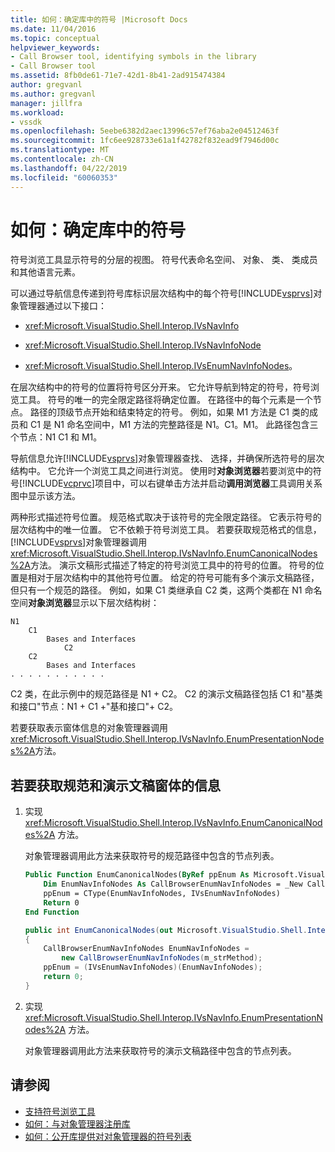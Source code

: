 ```yaml
---
title: 如何：确定库中的符号 |Microsoft Docs
ms.date: 11/04/2016
ms.topic: conceptual
helpviewer_keywords:
- Call Browser tool, identifying symbols in the library
- Call Browser tool
ms.assetid: 8fb0de61-71e7-42d1-8b41-2ad915474384
author: gregvanl
ms.author: gregvanl
manager: jillfra
ms.workload:
- vssdk
ms.openlocfilehash: 5eebe6382d2aec13996c57ef76aba2e04512463f
ms.sourcegitcommit: 1fc6ee928733e61a1f42782f832ead9f7946d00c
ms.translationtype: MT
ms.contentlocale: zh-CN
ms.lasthandoff: 04/22/2019
ms.locfileid: "60060353"
---
```

# <a name="how-to-identify-symbols-in-a-library"></a>如何：确定库中的符号
符号浏览工具显示符号的分层的视图。 符号代表命名空间、 对象、 类、 类成员和其他语言元素。

 可以通过导航信息传递到符号库标识层次结构中的每个符号[!INCLUDE[vsprvs](../../code-quality/includes/vsprvs_md.md)]对象管理器通过以下接口：

- <xref:Microsoft.VisualStudio.Shell.Interop.IVsNavInfo>

- <xref:Microsoft.VisualStudio.Shell.Interop.IVsNavInfoNode>

- <xref:Microsoft.VisualStudio.Shell.Interop.IVsEnumNavInfoNodes>。

 在层次结构中的符号的位置将符号区分开来。 它允许导航到特定的符号，符号浏览工具。 符号的唯一的完全限定路径将确定位置。 在路径中的每个元素是一个节点。 路径的顶级节点开始和结束特定的符号。 例如，如果 M1 方法是 C1 类的成员和 C1 是 N1 命名空间中，M1 方法的完整路径是 N1。C1。M1。 此路径包含三个节点：N1 C1 和 M1。

 导航信息允许[!INCLUDE[vsprvs](../../code-quality/includes/vsprvs_md.md)]对象管理器查找、 选择，并确保所选符号的层次结构中。 它允许一个浏览工具之间进行浏览。 使用时**对象浏览器**若要浏览中的符号[!INCLUDE[vcprvc](../../code-quality/includes/vcprvc_md.md)]项目中，可以右键单击方法并启动**调用浏览器**工具调用关系图中显示该方法。

 两种形式描述符号位置。 规范格式取决于该符号的完全限定路径。 它表示符号的层次结构中的唯一位置。 它不依赖于符号浏览工具。 若要获取规范格式的信息，[!INCLUDE[vsprvs](../../code-quality/includes/vsprvs_md.md)]对象管理器调用<xref:Microsoft.VisualStudio.Shell.Interop.IVsNavInfo.EnumCanonicalNodes%2A>方法。 演示文稿形式描述了特定的符号浏览工具中的符号的位置。 符号的位置是相对于层次结构中的其他符号位置。 给定的符号可能有多个演示文稿路径，但只有一个规范的路径。 例如，如果 C1 类继承自 C2 类，这两个类都在 N1 命名空间**对象浏览器**显示以下层次结构树：

```
N1
    C1
        Bases and Interfaces
            C2
    C2
        Bases and Interfaces
. . . . . . . . . . .

```

 C2 类，在此示例中的规范路径是 N1 + C2。 C2 的演示文稿路径包括 C1 和"基类和接口"节点：N1 + C1 +"基和接口"+ C2。

 若要获取表示窗体信息的对象管理器调用<xref:Microsoft.VisualStudio.Shell.Interop.IVsNavInfo.EnumPresentationNodes%2A>方法。

## <a name="to-obtain-canonical-and-presentation-forms-information"></a>若要获取规范和演示文稿窗体的信息

1. 实现 <xref:Microsoft.VisualStudio.Shell.Interop.IVsNavInfo.EnumCanonicalNodes%2A> 方法。

     对象管理器调用此方法来获取符号的规范路径中包含的节点列表。

    ```vb
    Public Function EnumCanonicalNodes(ByRef ppEnum As Microsoft.VisualStudio.Shell.Interop.IVsEnumNavInfoNodes) As Integer
        Dim EnumNavInfoNodes As CallBrowserEnumNavInfoNodes = _New CallBrowserEnumNavInfoNodes(m_strMethod)
        ppEnum = CType(EnumNavInfoNodes, IVsEnumNavInfoNodes)
        Return 0
    End Function
    ```

    ```csharp
    public int EnumCanonicalNodes(out Microsoft.VisualStudio.Shell.Interop.IVsEnumNavInfoNodes ppEnum)
    {
        CallBrowserEnumNavInfoNodes EnumNavInfoNodes =
            new CallBrowserEnumNavInfoNodes(m_strMethod);
        ppEnum = (IVsEnumNavInfoNodes)(EnumNavInfoNodes);
        return 0;
    }

    ```

2. 实现 <xref:Microsoft.VisualStudio.Shell.Interop.IVsNavInfo.EnumPresentationNodes%2A> 方法。

     对象管理器调用此方法来获取符号的演示文稿路径中包含的节点列表。

## <a name="see-also"></a>请参阅
- [支持符号浏览工具](../../extensibility/internals/supporting-symbol-browsing-tools.md)
- [如何：与对象管理器注册库](../../extensibility/internals/how-to-register-a-library-with-the-object-manager.md)
- [如何：公开库提供对对象管理器的符号列表](../../extensibility/internals/how-to-expose-lists-of-symbols-provided-by-the-library-to-the-object-manager.md)